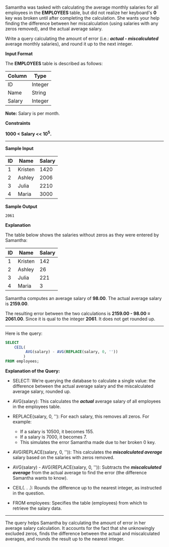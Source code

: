 Samantha was tasked with calculating the average monthly salaries for all employees in the __EMPLOYEES__ table, but did not realize her keyboard's **0** key was broken until after completing the calculation. She wants your help finding the difference between her miscalculation (using salaries with any zeros removed), and the actual average salary.

Write a query calculating the amount of error (i.e.: _**actual - miscalculated**_ average monthly salaries), and round it up to the next integer.

__Input Format__

The __EMPLOYEES__ table is described as follows:


|Column        | Type                     
|------------  | ---------
|ID            | Integer
|Name          | String
|Salary        | Integer

__Note:__ Salary is per month.

__Constraints__

**1000 < Salary << $`10^5`$.**

--------------------------------------------

__Sample Input__

|ID            | Name      | Salary                     
|------------  | --------- | -------
|1             | Kristen   | 1420
|2             | Ashley    | 2006
|3             | Julia     | 2210
|4             | Maria     | 3000


__Sample Output__

```
2061
```

__Explanation__

The table below shows the salaries without zeros as they were entered by Samantha:

|ID            | Name      | Salary                     
|------------  | --------- | -------
|1             | Kristen   | 142
|2             | Ashley    | 26
|3             | Julia     | 221
|4             | Maria     | 3

Samantha computes an average salary of **98.00**. The actual average salary is **2159.00**.

The resulting error between the two calculations is **2159.00 - 98.00 = 2061.00**. Since it is qual to the integer **2061**. It does not get rounded up.

------------------------------------------

Here is the query:
```SQL
SELECT
    CEIL(
         AVG(salary) - AVG(REPLACE(salary, 0, ''))
        )
FROM employees;
```
**Explanation of the Query:**

- SELECT: We’re querying the database to calculate a single value: the difference between the actual average salary and the miscalculated average salary, rounded up.

- AVG(salary): This calculates the *__actual__* average salary of all employees in the employees table.

- REPLACE(salary, 0, ''): For each salary, this removes all zeros. For example:
    - If a salary is 10500, it becomes 155.
    - If a salary is 7000, it becomes 7.
    - This simulates the error Samantha made due to her broken 0 key.

- AVG(REPLACE(salary, 0, '')): This calculates the __*miscalculated average*__ salary based on the salaries with zeros removed.

- AVG(salary) - AVG(REPLACE(salary, 0, '')): Subtracts the __*miscalculated average*__ from the actual average to find the error (the difference Samantha wants to know).

- CEIL(. . .): Rounds the difference up to the nearest integer, as instructed in the question.

- FROM employees: Specifies the table (employees) from which to retrieve the salary data.

------------------------------

The query helps Samantha by calculating the amount of error in her average salary calculation. It accounts for the fact that she unknowingly excluded zeros, finds the difference between the actual and miscalculated averages, and rounds the result up to the nearest integer.
